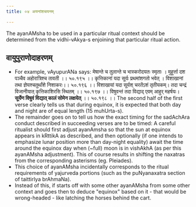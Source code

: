 ```yaml
---
title: ०४ अयनांशचयनम्

---
```

The ayanAMsha to be used in a particular ritual context should be determined from the vidhi-vAkya-s enjoining that particular ritual action. 

## वायुपुराणोदाहरणम्
- For example, vAyupurANa says: मेषान्ते च तुलान्ते च भास्करोदयतः स्मृताः । मुहूर्त्ता दश पञ्चैव अहोरात्रिश्च तावती ।। ५०.१९५ ।। कृत्तिकानां यदा सूर्यः प्रथमांशगतो भवेत् । विशाखानां तथा ज्ञेयश्चतुर्थांशे निशाकरः।। ५०.१९६ ।। विशाखायां यदा सूर्यश् चरतेंऽशं तृतीयकम्। तदा चन्द्रं विजानीयात् कृत्तिकाशिरसि स्थितम् ।। ५०.१९७ ।। विषुवन्तं तदा विद्याद् एवम् आहुर् महर्षयः। **सूर्येण विषुवं विद्यात् कालं सोमेन लक्षयेत्** ।। ५०.१९८ ।। The second half of the first verse clearly tells us that during equinox, it is expected that both day and night are of equal length (15 muhUrta-s).
- The remainder goes on to tell us how the exact timing for the sadAchAra conduct described in succeeding verses are to be timed: A careful ritualist should first adjust ayanAmsha so that the sun at equinox appears in kRttikA as described, and then optionally (if one intends to emphasize lunar position more than day-night equality) await the time around the equinox day when (~full) moon is in vishAkhA (as per this ayanAMsha adjustment). This of course results in shifting the naxatras from the corresponding asterisms (eg. Pleiades).
- This choice of ayanAMsha incidentally corresponds to the ritual requirements of yajurveda portions (such as the puNyanaxatra section of taittirIya brAhmaNa).
- Instead of this, if starts off with some other ayanAMsha from some other context and goes then to deduce "equinox" based on it - that would be wrong-headed - like latching the horses behind the cart. 
